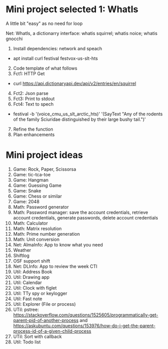 # Mini project selected 1: WhatIs

A little bit "easy" as no need for loop

Net: WhatIs, a dictionarry interface: whatis squirrel; whatis noice; whatis gnocchi

1. Install dependencies: network and speach
  * apt install curl festival festvox-us-slt-hts
2. Code template of what follows
3. Fct1: HTTP Get
  * curl https://api.dictionaryapi.dev/api/v2/entries/en/squirrel
4. Fct2: Json parse
5. Fct3: Print to stdout
6. Fct4: Text to spech
  * festival -b '(voice_cmu_us_slt_arctic_hts)' '(SayText "Any of the rodents of the family Sciuridae distinguished by their large bushy tail.")'
7. Refine the function
8. Plan enhancements

# Mini project ideas

1. Game: Rock, Paper, Scissorsa
2. Game: tic-tca-toe
3. Game: Hangman
4. Game: Guessing Game
5. Game: Snake
6. Game: Chess or similar
7. Game: 2048
8. Math: Password generator
9. Math: Password manager: save the account credentials, retrieve account credentials, generate passwords, delete account credentials
10. Math: Calculator
11. Math: Matrix resolution
12. Math: Prime number generation
13. Math: Unit conversion
14. Net: AlmaInfo: App to know what you need
  1. Weather
  2. Shiftlog
  3. OSF support shift
14. Net: DLInfo: App to review the week CTI
15. Util: Address Book
16. Util: Drawing app
17. Util: Calendar
18. Util: Clock with figlet
19. Util: TTy spy or keylogger
20. Util: Fast note
21. Util: Explorer (File or process)
22. UTil: pstree: https://stackoverflow.com/questions/1525605/programmatically-get-parent-pid-of-another-process and https://askubuntu.com/questions/153976/how-do-i-get-the-parent-process-id-of-a-given-child-process
23. UTil: Sort with callback
24. Util: Todo list
